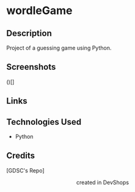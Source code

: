 # wordleGame

## Description
Project of a guessing game using Python.

## Screenshots
()[]

## Links

## Technologies Used
- Python

## Credits
[GDSC's Repo] 


<p align=center>
created in DevShops
